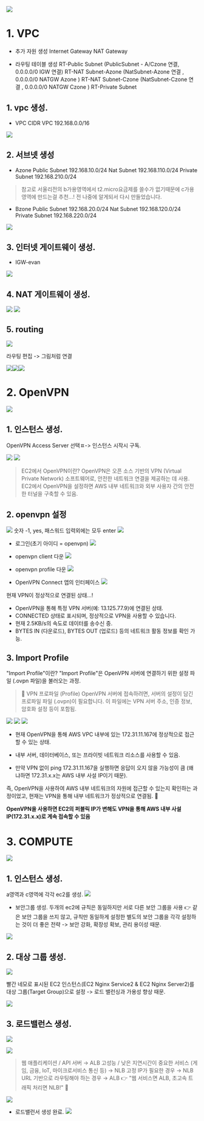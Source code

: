 ![](https://velog.velcdn.com/images/luckyprice1103/post/4bb2990a-f78a-443d-b58f-556f05b16840/image.png)


# 1. VPC
   
- 추가 자원 생성
    Internet Gateway
    NAT Gateway

- 라우팅 테이블 생성
    RT-Public Subnet (PublicSubnet - A/Czone 연결, 0.0.0.0/0 IGW 연결)
    RT-NAT Subnet-Azone (NatSubnet-Azone 연결 , 0.0.0.0/0 NATGW Azone )
    RT-NAT Subnet-Czone (NatSubnet-Czone 연결 , 0.0.0.0/0 NATGW Czone )
    RT-Private Subnet

## 1. vpc 생성.

- VPC CIDR
VPC 192.168.0.0/16

![](https://velog.velcdn.com/images/luckyprice1103/post/90d3b880-6fb2-4bf8-8cbc-8776a0eb3a9b/image.png)

## 2. 서브넷 생성

- Azone
    Public Subnet 192.168.10.0/24
    Nat Subnet 192.168.110.0/24
    Private Subnet 192.168.210.0/24

>  참고로 서울리전의 b가용영역에서 t2.micro요금제를 쓸수가 없기때문에 c가용영역에 만드는걸 추천...!
전 나중에 알게되서 다시 만들었습니다.   
 
- Bzone
    Public Subnet 192.168.20.0/24
    Nat Subnet 192.168.120.0/24
    Private Subnet 192.168.220.0/24

![](https://velog.velcdn.com/images/luckyprice1103/post/5540ff52-705c-4ef4-9b66-a85044d9c011/image.png)


## 3. 인터넷 게이트웨이 생성.

- IGW-evan

![](https://velog.velcdn.com/images/luckyprice1103/post/a8477ac5-df48-43b6-adb7-e190781a8631/image.png)

## 4. NAT 게이트웨이 생성.

![](https://velog.velcdn.com/images/luckyprice1103/post/e62915ad-fe74-4b26-b215-32fe79ad99d9/image.png)
![](https://velog.velcdn.com/images/luckyprice1103/post/e82fa449-2e96-4b99-9dba-e7add6a16a1b/image.png)



## 5. routing
![](https://velog.velcdn.com/images/luckyprice1103/post/4fd5d254-9891-44da-bab9-fece138b8bf2/image.png)


라우팅 편집 -> 그림처럼 연결

![](https://velog.velcdn.com/images/luckyprice1103/post/360e4f66-9f91-4850-8155-e445d39e3a85/image.png)![](https://velog.velcdn.com/images/luckyprice1103/post/7f622487-1997-40f8-a92e-62cf1f489287/image.png)![](https://velog.velcdn.com/images/luckyprice1103/post/a96ff2cf-0b3f-47cd-b34d-c8572f3627e1/image.png)


# 2. OpenVPN

![](https://velog.velcdn.com/images/luckyprice1103/post/b1dfd3b4-cbf8-4605-913f-ec6dafff97c6/image.png)


## 1. 인스턴스 생성.

OpenVPN Access Server 선택ㅍ-> 인스턴스 시작시 구독.


![](https://velog.velcdn.com/images/luckyprice1103/post/7c0dd00e-f195-4e14-8502-a9497ab4cbc8/image.png)
![](https://velog.velcdn.com/images/luckyprice1103/post/e8c3f377-427b-420a-b837-2e46546c51fc/image.png)

> EC2에서 OpenVPN이란?
OpenVPN은 오픈 소스 기반의 VPN (Virtual Private Network) 소프트웨어로, 안전한 네트워크 연결을 제공하는 데 사용.
EC2에서 OpenVPN을 설정하면 AWS 내부 네트워크와 외부 사용자 간의 안전한 터널을 구축할 수 있음.


## 2. openvpn 설정
![](https://velog.velcdn.com/images/luckyprice1103/post/01dbb0c1-e95e-4d26-a49b-8f01e7a75ab5/image.png)
숫자 -1, yes, 패스워드 입력외에는 모두 enter
![](https://velog.velcdn.com/images/luckyprice1103/post/b471af3c-88f8-45b3-8d28-991a8d4e8c25/image.png)

- 로그인(초기 아이디 = openvpn)
![](https://velog.velcdn.com/images/luckyprice1103/post/e8c204cb-492a-4025-992b-59b0e4df9a1f/image.png)

- openvpn client 다운
![](https://velog.velcdn.com/images/luckyprice1103/post/a9d1b1fa-2ea5-49dc-ab67-9996b97ce299/image.png)


- openvpn profile 다운
![](https://velog.velcdn.com/images/luckyprice1103/post/139b4190-e9d7-4014-9aa7-bf13afac7fd2/image.png)


- OpenVPN Connect 앱의 인터페이스
![](https://velog.velcdn.com/images/luckyprice1103/post/44992268-3f5b-47b7-99b9-276226884464/image.png)

현재 VPN이 정상적으로 연결된 상태...!

- OpenVPN을 통해 특정 VPN 서버(예: 13.125.77.9)에 연결된 상태.
- CONNECTED 상태로 표시되며, 정상적으로 VPN을 사용할 수 있습니다.
- 현재 2.5KB/s의 속도로 데이터를 송수신 중.
- BYTES IN (다운로드), BYTES OUT (업로드) 등의 네트워크 활동 정보를 확인 가능.

## 3. Import Profile

"Import Profile"이란?
"Import Profile"은 OpenVPN 서버에 연결하기 위한 설정 파일 (.ovpn 파일)을 불러오는 과정.

> 🔹 VPN 프로파일 (Profile)
OpenVPN 서버에 접속하려면, 서버의 설정이 담긴 프로파일 파일 (.ovpn)이 필요합니다.
이 파일에는 VPN 서버 주소, 인증 정보, 암호화 설정 등이 포함됨.


![](https://velog.velcdn.com/images/luckyprice1103/post/ceab71ce-8181-4764-8123-bdd3446981cb/image.png)
![](https://velog.velcdn.com/images/luckyprice1103/post/cd8d664a-4349-4e43-b260-850c23419a1f/image.png)
![](https://velog.velcdn.com/images/luckyprice1103/post/7978a4ed-e3d3-4733-8f6f-de018a414339/image.png)


- 현재 OpenVPN을 통해 AWS VPC 내부에 있는 172.31.11.167에 정상적으로 접근할 수 있는 상태.

- 내부 서버, 데이터베이스, 또는 프라이빗 네트워크 리소스를 사용할 수 있음.

- 만약 VPN 없이 ping 172.31.11.167을 실행하면 응답이 오지 않을 가능성이 큼 (왜냐하면 172.31.x.x는 AWS 내부 사설 IP이기 때문).

즉, OpenVPN을 사용하여 AWS 내부 네트워크의 자원에 접근할 수 있는지 확인하는 과정이었고, 현재는 VPN을 통해 내부 네트워크가 정상적으로 연결됨. 🚀


**OpenVPN을 사용하면 EC2의 퍼블릭 IP가 변해도 VPN을 통해 AWS 내부 사설 IP(172.31.x.x)로 계속 접속할 수 있음**



# 3. COMPUTE

![](https://velog.velcdn.com/images/luckyprice1103/post/a8e36dc7-f2cc-42a8-8a2b-010bde7eaa14/image.png)




## 1. 인스턴스 생성.

a영역과 c영역에 각각 ec2를 생성.
![](https://velog.velcdn.com/images/luckyprice1103/post/33fb6f34-1179-48f8-a75f-dcc36ff25abc/image.png)

- 보안그룹 생성.
두개의 ec2에 규칙은 동일하지만 서로 다른 보안 그룹을 사용
👉 같은 보안 그룹을 쓰지 않고, 규칙만 동일하게 설정한 별도의 보안 그룹을 각각 설정하는 것이 더 좋은 전략 -> 보안 강화, 확장성 확보, 관리 용이성 때문.

![](https://velog.velcdn.com/images/luckyprice1103/post/dfbdba3a-3133-478a-9374-5eb30951ec87/image.png)

## 2. 대상 그룹 생성.

![](https://velog.velcdn.com/images/luckyprice1103/post/2da833bc-30e1-4263-b760-39e7cc75a114/image.png)


빨간 네모로 표시된 EC2 인스턴스(EC2 Nginx Service2 & EC2 Nginx Server2)를 대상 그룹(Target Group)으로 설정 -> 로드 밸런싱과 가용성 향상 때문.

![](https://velog.velcdn.com/images/luckyprice1103/post/0ea3fa38-7646-4967-9c48-b01899c8aca1/image.png)


## 3. 로드밸런스 생성.
![](https://velog.velcdn.com/images/luckyprice1103/post/87d11181-0469-4221-a61c-909755a0194c/image.png)


![](https://velog.velcdn.com/images/luckyprice1103/post/a2b15054-ca1f-4edf-967b-24c9418aaf2d/image.png)

> 웹 애플리케이션 / API 서버 → ALB
고성능 / 낮은 지연시간이 중요한 서비스 (게임, 금융, IoT, 마이크로서비스 통신 등) → NLB
고정 IP가 필요한 경우 → NLB
URL 기반으로 라우팅해야 하는 경우 → ALB
👉 "웹 서비스면 ALB, 초고속 트래픽 처리면 NLB!" 🚀

![](https://velog.velcdn.com/images/luckyprice1103/post/8268955b-87ca-4b9e-b1e5-2e57a528f8c3/image.png)

- 로드밸런서 생성 완료.
![](https://velog.velcdn.com/images/luckyprice1103/post/51cfc334-e308-43eb-a6e0-8c605a201ee6/image.png)


